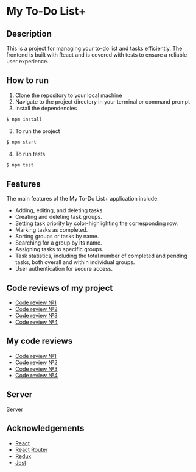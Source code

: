 # My To-Do List+

## Description

This is a project for managing your to-do list and tasks efficiently. The frontend is built with React and is covered with tests to ensure a reliable user experience.

## How to run

1. Clone the repository to your local machine
2. Navigate to the project directory in your terminal or command prompt
4. Install the dependencies
```bash
$ npm install
``` 
3. To run the project
```bash
$ npm start
``` 
4. To run tests
```bash
$ npm test
``` 

## Features

The main features of the My To-Do List+ application include:

- Adding, editing, and deleting tasks. 
- Creating and deleting task groups. 
- Setting task priority by color-highlighting the corresponding row. 
- Marking tasks as completed. 
- Sorting groups or tasks by name. 
- Searching for a group by its name. 
- Assigning tasks to specific groups. 
- Task statistics, including the total number of completed and pending tasks, both overall and within individual groups. 
- User authentication for secure access. 

## Сode reviews of my project

- [Code review №1](https://github.com/vladimirvikulin/To-Do-List/pull/4) 
- [Code review №2](https://github.com/vladimirvikulin/To-Do-List-Server/pull/2) 
- [Code review №3](https://github.com/vladimirvikulin/To-Do-List-Server/pull/3) 
- [Code review №4](https://github.com/vladimirvikulin/To-Do-List/pull/8) 

## My code reviews

- [Code review №1](https://github.com/danil2205/blitz-session-react/pull/3) 
- [Code review №2](https://github.com/danil2205/blitz-session-react/pull/4) 
- [Code review №3](https://github.com/danil2205/BlitzSession/pull/1) 
- [Code review №4](https://github.com/danil2205/BlitzSession/pull/2) 

## Server

[Server](https://github.com/vladimirvikulin/To-Do-List-Server) 

## Acknowledgements

- [React](https://reactjs.org) 
- [React Router](https://reactrouter.com) 
- [Redux](https//redux.js.org) 
- [Jest](https://jestjs.io) 